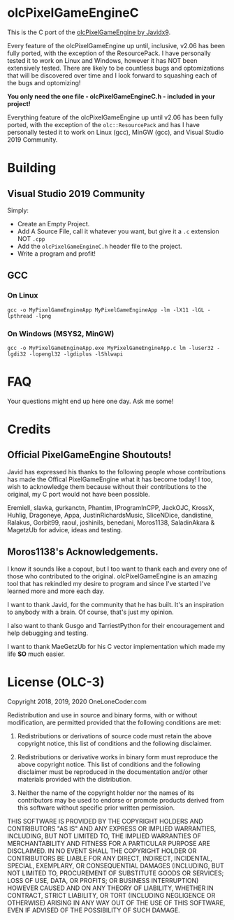 # olcPixelGameEngineC
This is the C port of the [olcPixelGameEngine by Javidx9](https://github.com/OneLoneCoder/olcPixelGameEngine).

Every feature of the olcPixelGameEngine up until, inclusive, v2.06
has been fully ported, with the exception of the ResourcePack. I
have personally tested it to work on Linux and Windows, however it
has NOT been extensively tested. There are likely to be countless
bugs and optomizations that will be discovered over time and I look
forward to squashing each of the bugs and optomizing!

**You only need the one file - olcPixelGameEngineC.h - included in your project!**

Everything feature of the olcPixelGameEngine up until v2.06 has been
fully ported, with the exception of the ``olc::ResourcePack`` and has
I have personally tested it to work on Linux (gcc), MinGW (gcc), and
Visual Studio 2019 Community.

# Building

## Visual Studio 2019 Community

Simply:

- Create an Empty Project.
- Add A Source File, call it whatever you want, but give it a ``.c`` extension NOT ``.cpp`` 
- Add the ``olcPixelGameEngineC.h`` header file to the project.
- Write a program and profit!

## GCC

### On Linux
```
gcc -o MyPixelGameEngineApp MyPixelGameEngineApp -lm -lX11 -lGL -lpthread -lpng
```

### On Windows (MSYS2, MinGW)
```
gcc -o MyPixelGameEngineApp.exe MyPixelGameEngineApp.c lm -luser32 -lgdi32 -lopengl32 -lgdiplus -lShlwapi
```

# FAQ

Your questions might end up here one day. Ask me some!

# Credits

## Official PixelGameEngine Shoutouts!
Javid has expressed his thanks to the following people whose
contributions has made the Offical PixelGameEngine what it has
become today! I too, wish to acknowledge them because without
their contributions to the original, my C port would not have
been possible.

Eremiell, slavka, gurkanctn,  Phantim, IProgramInCPP, JackOJC,
KrossX,   Huhlig,   Dragoneye,    Appa,   JustinRichardsMusic,
SliceNDice,  dandistine, Ralakus,  Gorbit99, raoul, joshinils,
benedani, Moros1138, SaladinAkara & MagetzUb for advice, ideas
and testing. 

## Moros1138's Acknowledgements.
I know it sounds like a copout, but I too want to thank each
and every one of those who contributed to the original. olcPixelGameEngine
is an amazing tool that has rekindled my desire to program
and since I've started I've learned more and more each day.

I want to thank Javid, for the community that he has built. It's an
inspiration to anybody with a brain. Of course, that's just my opinion.

I also want to thank Gusgo and TarriestPython for their encouragement
and help debugging and testing.

I want to thank MaeGetzUb for his C vector implementation which made
my life **SO** much easier.

# License (OLC-3)

Copyright 2018, 2019, 2020 OneLoneCoder.com

Redistribution and use in source and binary forms, with or without 
modification, are permitted provided that the following conditions 
are met:

1. Redistributions or derivations of source code must retain the above 
   copyright notice, this list of conditions and the following disclaimer.

2. Redistributions or derivative works in binary form must reproduce 
   the above copyright notice. This list of conditions and the following 
   disclaimer must be reproduced in the documentation and/or other 
   materials provided with the distribution.

3. Neither the name of the copyright holder nor the names of its 
   contributors may be used to endorse or promote products derived 
   from this software without specific prior written permission.
    
THIS SOFTWARE IS PROVIDED BY THE COPYRIGHT HOLDERS AND CONTRIBUTORS 
"AS IS" AND ANY EXPRESS OR IMPLIED WARRANTIES, INCLUDING, BUT NOT 
LIMITED TO, THE IMPLIED WARRANTIES OF MERCHANTABILITY AND FITNESS FOR 
A PARTICULAR PURPOSE ARE DISCLAIMED. IN NO EVENT SHALL THE COPYRIGHT 
HOLDER OR CONTRIBUTORS BE LIABLE FOR ANY DIRECT, INDIRECT, INCIDENTAL, 
SPECIAL, EXEMPLARY, OR CONSEQUENTIAL DAMAGES (INCLUDING, BUT NOT 
LIMITED TO, PROCUREMENT OF SUBSTITUTE GOODS OR SERVICES; LOSS OF USE, 
DATA, OR PROFITS; OR BUSINESS INTERRUPTION) HOWEVER CAUSED AND ON ANY 
THEORY OF LIABILITY, WHETHER IN CONTRACT, STRICT LIABILITY, OR TORT 
(INCLUDING NEGLIGENCE OR OTHERWISE) ARISING IN ANY WAY OUT OF THE USE
OF THIS SOFTWARE, EVEN IF ADVISED OF THE POSSIBILITY OF SUCH DAMAGE.
